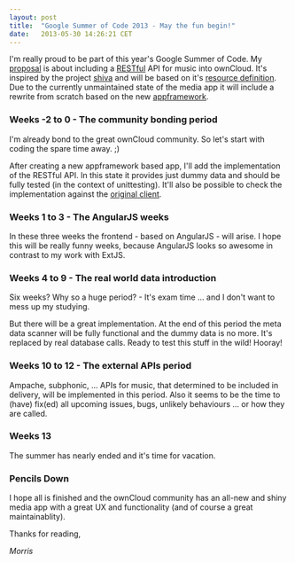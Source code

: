 ```yaml
---
layout: post
title:  "Google Summer of Code 2013 - May the fun begin!"
date:   2013-05-30 14:26:21 CET
---
```


I'm really proud to be part of this year's Google Summer of Code. My [proposal] is about including a [RESTful] API for music into ownCloud. It's inspired by the project [shiva] and will be based on it's [resource definition]. Due to the currently unmaintained state of the media app it will include a rewrite from scratch based on the new [appframework].

### Weeks -2 to 0 - The community bonding period

I'm already bond to the great ownCloud community. So let's start with coding the spare time away. ;)

After creating a new appframework based app, I'll add the implementation of the RESTful API. In this state it provides just dummy data and should be fully tested (in the context of unittesting). It'll also be possible to check the implementation against the [original client].

### Weeks 1 to 3 - The AngularJS weeks

In these three weeks the frontend - based on AngularJS - will arise. I hope this will be really funny weeks, because AngularJS looks so awesome in contrast to my work with ExtJS.

### Weeks 4 to 9 - The real world data introduction

Six weeks? Why so a huge period? - It's exam time ... and I don't want to mess up my studying.

But there will be a great implementation. At the end of this period the meta data scanner will be fully functional and the dummy data is no more. It's replaced by real database calls. Ready to test this stuff in the wild! Hooray!

### Weeks 10 to 12 - The external APIs period

Ampache, subphonic, ... APIs for music, that determined to be included in delivery, will be implemented in this period. Also it seems to be the time to (have) fix(ed) all upcoming issues, bugs, unlikely behaviours ... or how they are called.

### Weeks 13

The summer has nearly ended and it's time for vacation.

### Pencils Down

I hope all is finished and the ownCloud community has an all-new and shiny media app with a great UX and functionality (and of course a great maintainablity).

Thanks for reading,

*Morris*

[proposal]: https://www.google-melange.com/gsoc/proposal/review/google/gsoc2013/kabum/9001
[shiva]: https://github.com/tooxie/shiva-server
[resource definition]: https://github.com/tooxie/shiva-server#resource
[RESTful]: https://en.wikipedia.org/wiki/Representational_state_transfer#RESTful_web_APIs
[appframework]: https://github.com/owncloud/appframework
[original client]: https://github.com/tooxie/shiva-client

